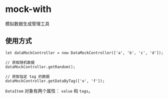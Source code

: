 # mock-with

模拟数据生成管理工具


## 使用方式

```
let dataMockController = new DataMockController(['a', 'b', 'c', 'd']);

// 获取随机数据
dataMockController.getRandom();

// 获取指定 tag 的数据
dataMockController.getDataByTag(['o', 'f']);
```

`DataItem` 对象有两个属性： `value` 和 `tags`。
